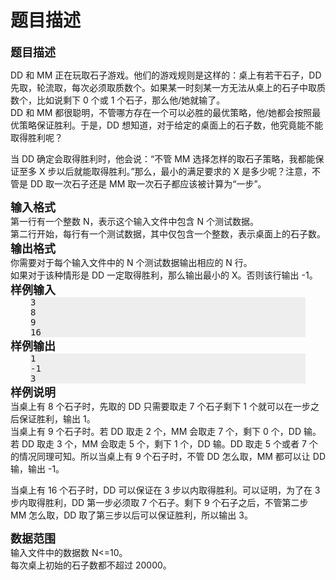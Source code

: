 # 题目描述


<b><span style="font-size:large;">题目描述</span></b> 
<div>
DD 和<span> MM 正在玩取石子游戏。他们的游戏规则是这样的：桌上有若干石子，DD 先取，轮流取，每次必须取质数个。如果某一时刻某一方无法从桌上的石子中取质数个，比如说剩下 0 个或 1 个石子，那么他/她就输了。</span> 
</div>
<div>
DD 和<span> MM 都很聪明，不管哪方存在一个可以必胜的最优策略，他/她都会按照最优策略保证胜利。于是，DD 想知道，对于给定的桌面上的石子数，他究竟能不能取得胜利呢？</span> 
</div>
<p>
当<span> DD 确定会取得胜利时，他会说：“不管 MM 选择怎样的取石子策略，我都能保证至多 X 步以后就能取得胜利。”那么，最小的满足要求的 X 是多少呢？注意，不管是<span> DD </span>取一次石子还是 MM 取一次石子都应该被计算为“一步”。</span> 
</p>
<div>
<b><span style="font-size:large;">输入格式</span></b> 
</div>
<div>
第一行有一个整数<span> N，表示这个输入文件中包含 N 个测试数据。</span> 
</div>
<div>
第二行开始，每行有一个测试数据，其中仅包含一个整数，表示桌面上的石子数。
</div>
<div>
<b><span style="font-size:large;">输出格式</span></b> 
</div>
<div>
你需要对于每个输入文件中的<span> N 个测试数据输出相应的 N 行。</span> 
</div>
<div>
如果对于该种情形是<span> DD 一定取得胜利，那么输出最小的 X。否则该行输出 -1。</span> 
</div>
<div>
<b><span style="font-size:large;">样例输入</span></b> 
</div>
<pre style="margin:0cm 24pt 0pt;background:#EEEEEE;-moz-background-clip:-moz-initial;-moz-background-origin:-moz-initial;-moz-background-inline-policy:-moz-initial;">3</pre>
<pre style="margin:0cm 24pt 0pt;background:#EEEEEE;-moz-background-clip:-moz-initial;-moz-background-origin:-moz-initial;-moz-background-inline-policy:-moz-initial;">8</pre>
<pre style="margin:0cm 24pt 0pt;background:#EEEEEE;-moz-background-clip:-moz-initial;-moz-background-origin:-moz-initial;-moz-background-inline-policy:-moz-initial;">9</pre>
<pre style="margin:0cm 24pt 0pt;background:#EEEEEE;-moz-background-clip:-moz-initial;-moz-background-origin:-moz-initial;-moz-background-inline-policy:-moz-initial;">16</pre>
<div>
<b><span style="font-size:large;">样例输出</span></b> 
</div>
<pre style="margin:0cm 24pt 0pt;background:#EEEEEE;-moz-background-clip:-moz-initial;-moz-background-origin:-moz-initial;-moz-background-inline-policy:-moz-initial;">1</pre>
<pre style="margin:0cm 24pt 0pt;background:#EEEEEE;-moz-background-clip:-moz-initial;-moz-background-origin:-moz-initial;-moz-background-inline-policy:-moz-initial;">-1</pre>
<pre style="margin:0cm 24pt 0pt;background:#EEEEEE;-moz-background-clip:-moz-initial;-moz-background-origin:-moz-initial;-moz-background-inline-policy:-moz-initial;">3</pre>
<div>
<b><span style="font-size:large;">样例说明</span></b> 
</div>
<div>
当桌上有<span> 8 个石子时，先取的 DD 只需要取走 7 个石子剩下 1 个就可以在一步之后保证胜利，输出 1。</span> 
</div>
<div>
当桌上有<span> 9 个石子时。若 DD 取走 2 个，MM 会取走 7 个，剩下 0 个，DD 输。若 DD 取走 3 个，MM 会取走 5 个，剩下 1 个，DD 输。DD 取走 5 个或者 7 个的情况同理可知。所以当桌上有 9 个石子时，不管 DD 怎么取，MM 都可以让 DD 输，输出 -1。</span> 
</div>
<p>
当桌上有<span> 16 个石子时，DD 可以保证在 3 步以内取得胜利。可以证明，为了在<span> 3 </span>步内取得胜利，DD 第一步必须取 7 个石子。剩下 9 个石子之后，不管第二步 MM 怎么取，DD 取了第三步以后可以保证胜利，所以输出 3。</span> 
</p>
<div>
<b><span style="font-size:large;">数据范围</span></b> 
</div>
<div>
输入文件中的数据数<span> N&lt;=10。</span> 
</div>
<div>
每次桌上初始的石子数都不超过<span> 20000。</span> 
</div>
<p>
 
</p>
